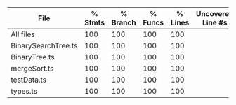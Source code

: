 File                 | % Stmts | % Branch | % Funcs | % Lines | Uncovered Line #s
---------------------|---------|----------|---------|---------|-------------------
All files            |     100 |      100 |     100 |     100 |
BinarySearchTree.ts |     100 |      100 |     100 |     100 |
BinaryTree.ts       |     100 |      100 |     100 |     100 |
mergeSort.ts        |     100 |      100 |     100 |     100 |
testData.ts         |     100 |      100 |     100 |     100 |
types.ts            |     100 |      100 |     100 |     100 |               
